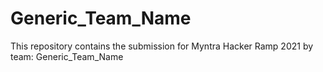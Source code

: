 # Generic_Team_Name
 This repository contains the submission for Myntra Hacker Ramp 2021 by team: Generic_Team_Name
